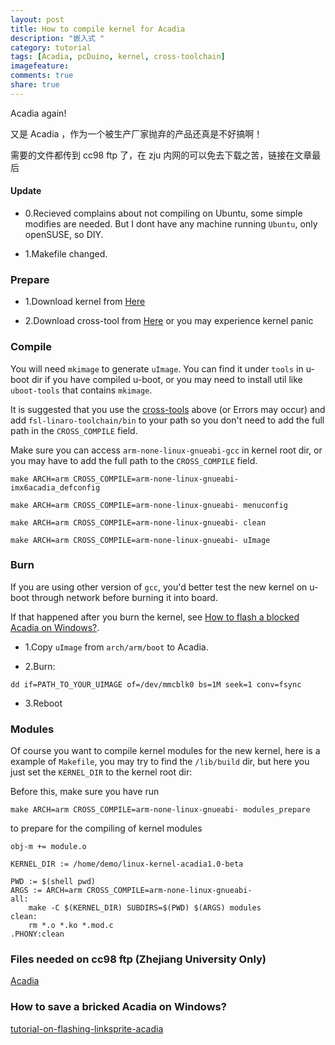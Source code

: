 ```yaml
---
layout: post
title: How to compile kernel for Acadia
description: "嵌入式 "
category: tutorial
tags: [Acadia, pcDuino, kernel, cross-toolchain]
imagefeature:
comments: true
share: true
---
```

Acadia again!

又是 Acadia ，作为一个被生产厂家抛弃的产品还真是不好搞啊！

<!--more-->

需要的文件都传到 cc98 ftp 了，在 zju 内网的可以免去下载之苦，链接在文章最后

#### Update

* 0.Recieved complains about not compiling on Ubuntu, some simple modifies are needed. But I dont have any machine running `Ubuntu`,
only openSUSE, so DIY.


* 1.Makefile changed.

### Prepare

* 1.Download kernel from [Here](https://github.com/linksprite/linux-kernel-acadia1.0-beta/)

* 2.Download cross-tool from [Here](https://github.com/embest-tech/fsl-linaro-toolchain/) or you may experience kernel panic

### Compile

You will need `mkimage` to generate `uImage`. You can find it under `tools` in u-boot dir if you have compiled u-boot, 
or you may need to install util like `uboot-tools` that contains `mkimage`.

It is suggested that you use the [cross-tools](https://github.com/embest-tech/fsl-linaro-toolchain/) above (or Errors may occur) and 
add `fsl-linaro-toolchain/bin` to your path so you don't need to add the full path in the `CROSS_COMPILE` field.

Make sure you can access `arm-none-linux-gnueabi-gcc` in kernel root dir, 
or you may have to add the full path to the `CROSS_COMPILE` field.

```
make ARCH=arm CROSS_COMPILE=arm-none-linux-gnueabi- imx6acadia_defconfig

make ARCH=arm CROSS_COMPILE=arm-none-linux-gnueabi- menuconfig

make ARCH=arm CROSS_COMPILE=arm-none-linux-gnueabi- clean

make ARCH=arm CROSS_COMPILE=arm-none-linux-gnueabi- uImage
```

### Burn

If you are using other version of `gcc`, you'd better test the new kernel on u-boot through network before burning it into board.

If that happened after you burn the kernel, see [How to flash a blocked Acadia on Windows?](http://learn.linksprite.com/acadia/tutorial-on-flashing-linksprite-acadia/).

* 1.Copy `uImage` from `arch/arm/boot` to Acadia.

* 2.Burn:

```
dd if=PATH_TO_YOUR_UIMAGE of=/dev/mmcblk0 bs=1M seek=1 conv=fsync
```

* 3.Reboot

### Modules

Of course you want to compile kernel modules for the new kernel, here is a example of `Makefile`,
you may try to find the `/lib/build` dir, but here you just set the `KERNEL_DIR` to the kernel root dir:

Before this, make sure you have run

```
make ARCH=arm CROSS_COMPILE=arm-none-linux-gnueabi- modules_prepare
```

to prepare for the compiling of kernel modules

```
obj-m += module.o

KERNEL_DIR := /home/demo/linux-kernel-acadia1.0-beta

PWD := $(shell pwd)
ARGS := ARCH=arm CROSS_COMPILE=arm-none-linux-gnueabi-
all:
    make -C $(KERNEL_DIR) SUBDIRS=$(PWD) $(ARGS) modules
clean:
    rm *.o *.ko *.mod.c
.PHONY:clean
```
### Files needed on cc98 ftp (Zhejiang University Only)

[Acadia](ftp://software.cc98.org/%23Upload/Acadia/)

### How to save a bricked Acadia on Windows?

[tutorial-on-flashing-linksprite-acadia](http://learn.linksprite.com/acadia/tutorial-on-flashing-linksprite-acadia/)
